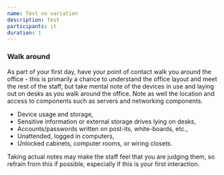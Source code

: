 ```yaml
---
name: Test no variation
description: Test
participants: it
duration: 1
---
```


### Walk around

As part of your first day, have your point of contact walk you around the office - this is primarily a chance to understand the office layout and meet the rest of the staff, but take mental note of the devices in use and laying out on desks as you walk around the office.  Note as well the location and access to components such as servers and networking components.

  * Device usage and storage,
  * Sensitive information or external storage drives lying on desks,
  * Accounts/passwords written on post-its, white-boards, etc.,
  * Unattended, logged in computers,
  * Unlocked cabinets, computer rooms, or wiring closets.

Taking actual notes may make the staff feel that you are judging them, so refrain from this if possible, especially if this is your first interaction.
